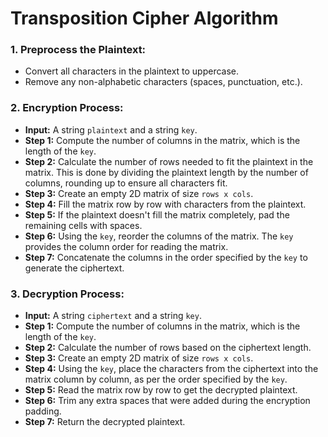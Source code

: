 # Transposition Cipher Algorithm

### **1. Preprocess the Plaintext:**
   - Convert all characters in the plaintext to uppercase.
   - Remove any non-alphabetic characters (spaces, punctuation, etc.).

### **2. Encryption Process:**
   - **Input:** A string `plaintext` and a string `key`.
   - **Step 1:** Compute the number of columns in the matrix, which is the length of the `key`.
   - **Step 2:** Calculate the number of rows needed to fit the plaintext in the matrix. This is done by dividing the plaintext length by the number of columns, rounding up to ensure all characters fit.
   - **Step 3:** Create an empty 2D matrix of size `rows x cols`.
   - **Step 4:** Fill the matrix row by row with characters from the plaintext.
   - **Step 5:** If the plaintext doesn't fill the matrix completely, pad the remaining cells with spaces.
   - **Step 6:** Using the `key`, reorder the columns of the matrix. The `key` provides the column order for reading the matrix.
   - **Step 7:** Concatenate the columns in the order specified by the `key` to generate the ciphertext.

### **3. Decryption Process:**
   - **Input:** A string `ciphertext` and a string `key`.
   - **Step 1:** Compute the number of columns in the matrix, which is the length of the `key`.
   - **Step 2:** Calculate the number of rows based on the ciphertext length.
   - **Step 3:** Create an empty 2D matrix of size `rows x cols`.
   - **Step 4:** Using the `key`, place the characters from the ciphertext into the matrix column by column, as per the order specified by the `key`.
   - **Step 5:** Read the matrix row by row to get the decrypted plaintext.
   - **Step 6:** Trim any extra spaces that were added during the encryption padding.
   - **Step 7:** Return the decrypted plaintext.
